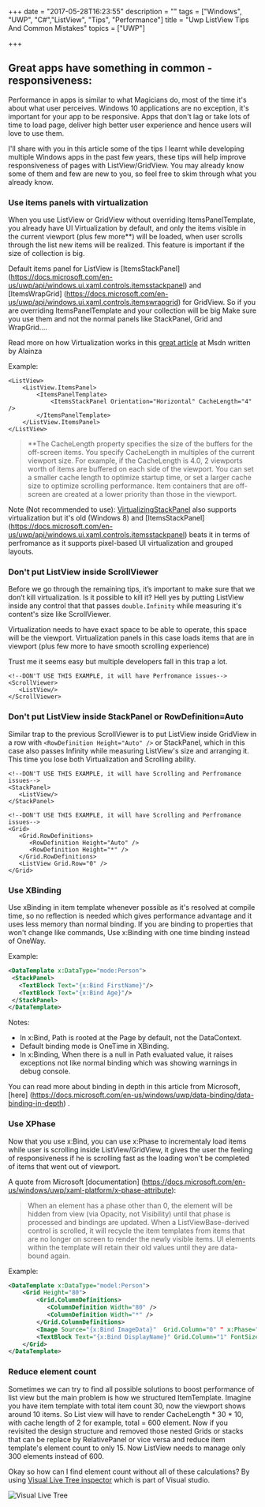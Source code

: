 +++
date = "2017-05-28T16:23:55"
description = ""
tags = ["Windows", "UWP", "C#","ListView", "Tips", "Performance"]
title = "Uwp ListView Tips And Common Mistakes"
topics = ["UWP"]

+++

## Great apps have something in common - responsiveness:
Performance in apps is similar to what Magicians do, most of the time it's about what user perceives. Windows 10 applications are no exception, it's important for your app to be responsive. Apps that don't lag or take lots of time to load page, deliver high better user experience and hence users will love to use them. 

I'll share with you in this article some of the tips I learnt while developing multiple Windows apps in the past few years, these tips will help improve responsiveness of pages with ListView/GridView. You may already know some of them and few are new to you, so feel free to skim through what you already know.

### Use items panels with virtualization
When you use ListView or GridView without overriding ItemsPanelTemplate, you already have UI Virtualization by default, and only the items visible in the current viewport (plus few more**) will be loaded, when user scrolls through the list new items will be realized. This feature is important if the size of collection is big.

Default items panel for ListView is [ItemsStackPanel] (https://docs.microsoft.com/en-us/uwp/api/windows.ui.xaml.controls.itemsstackpanel) and [ItemsWrapGrid] (https://docs.microsoft.com/en-us/uwp/api/windows.ui.xaml.controls.itemswrapgrid) for GridView. So if you are overriding ItemsPanelTemplate and your collection will be big Make sure you use them and not the normal panels like StackPanel, Grid and WrapGrid....

Read more on how Virtualization works in this [great article](https://blogs.msdn.microsoft.com/alainza/2014/09/03/listview-basics-and-virtualization-concepts/) at Msdn written by Alainza

Example:
```
<ListView>
    <ListView.ItemsPanel> 
        <ItemsPanelTemplate>
            <ItemsStackPanel Orientation="Horizontal" CacheLength="4" />  
        </ItemsPanelTemplate> 
    </ListView.ItemsPanel> 
</ListView> 
```

> **The CacheLength property specifies the size of the buffers for the off-screen items. You specify CacheLength in multiples of the current viewport size. For example, if the CacheLength is 4.0, 2 viewports worth of items are buffered on each side of the viewport.
You can set a smaller cache length to optimize startup time, or set a larger cache size to optimize scrolling performance. Item containers that are off-screen are created at a lower priority than those in the viewport.

Note (Not recommended to use):  [VirtualizingStackPanel](https://docs.microsoft.com/en-us/uwp/api/windows.ui.xaml.controls.virtualizingstackpanel) also supports virtualization but it's old (Windows 8) and [ItemsStackPanel] (https://docs.microsoft.com/en-us/uwp/api/windows.ui.xaml.controls.itemsstackpanel) beats it in terms of perfromance as it supports pixel-based UI virtualization and grouped layouts.


### Don't put ListView inside ScrollViewer

Before we go through the remaining tips, it’s important to make sure that we don’t kill virtualization.  Is it possible to kill it? Hell yes by putting ListView inside any control that that passes `double.Infinity` while measuring it's content's size like ScrollViewer.

Virtualization needs to have exact space to be able to operate, this space will be the viewport. Virtualization panels in this case loads items that are in viewport (plus few more to have smooth scrolling experience)

Trust me it seems easy but multiple developers fall in this trap a lot.
```
<!--DON'T USE THIS EXAMPLE, it will have Perfromance issues-->
<ScrollViewer>
   <ListView/>
</ScrollViewer>
```
### Don't put ListView inside StackPanel or RowDefinition=Auto
Similar trap to the previous ScrollViewer is to put ListView inside GridView in a row with `<RowDefinition Height="Auto" />` or StackPanel, which in this case also passes Infinity while measuring ListView's size and arranging it. This time you lose both Virtualization and Scrolling ability.

```
<!--DON'T USE THIS EXAMPLE, it will have Scrolling and Perfromance issues-->
<StackPanel>
   <ListView/>
</StackPanel>

<!--DON'T USE THIS EXAMPLE, it will have Scrolling and Perfromance issues-->
<Grid>
   <Grid.RowDefinitions>
      <RowDefinition Height="Auto" />
      <RowDefinition Height="*" />
   </Grid.RowDefinitions>
   <ListView Grid.Row="0" />
</Grid>   
```

### Use XBinding

Use xBinding in item template whenever possible as it's resolved at compile time, so no reflection is needed which gives performance advantage and it uses less memory than normal binding.
If you are binding to properties that won't change like commands, Use x:Binding with one time binding instead of OneWay.

Example: 
``` Xml
<DataTemplate x:DataType="mode:Person">
 <StackPanel>
   <TextBlock Text="{x:Bind FirstName}"/>
   <TextBlock Text="{x:Bind Age}"/>
 </StackPanel>
</DataTemplate>
```
Notes:

* In x:Bind, Path is rooted at the Page by default, not the DataContext.
* Default binding mode is OneTime in XBinding.
* In x:Binding, When there is a null in Path evaluated value, it raises exceptions not like  normal binding which was showing warnings in debug console.

You can read more about binding in depth in this article from Microsoft, 
[here] (https://docs.microsoft.com/en-us/windows/uwp/data-binding/data-binding-in-depth) .

### Use XPhase
Now that you use x:Bind, you can use x:Phase to incrementaly load items while user is scrolling  inside ListView/GridView, it gives the user the feeling of responsiveness if he is scrolling fast as the loading won't be completed of items that went out of viewport.

A quote from Microsoft [documentation] (https://docs.microsoft.com/en-us/windows/uwp/xaml-platform/x-phase-attribute):

>When an element has a phase other than 0, the element will be hidden from view (via Opacity, not Visibility) until that phase is processed and bindings are updated. When a ListViewBase-derived control is scrolled, it will recycle the item templates from items that are no longer on screen to render the newly visible items. UI elements within the template will retain their old values until they are data-bound again.

Example: 

``` Xml
<DataTemplate x:DataType="model:Person">
    <Grid Height="80">
        <Grid.ColumnDefinitions>
           <ColumnDefinition Width="80" />
           <ColumnDefinition Width="*" />
        </Grid.ColumnDefinitions>
        <Image Source="{x:Bind ImageData}"  Grid.Column="0" " x:Phase="2"/>
        <TextBlock Text="{x:Bind DisplayName}" Grid.Column="1" FontSize="12"/>
    </Grid>
</DataTemplate>
```
### Reduce element count
Sometimes we can try to find all possible solutions to boost performance of list view but the main problem is how we structured ItemTemplate. Imagine you have item template with total item count 30, now the viewport shows around 10 items. So List view will have to render CacheLength * 30 * 10, with cache length of 2 for example, total = 600 element. Now if you revisited the design structure and removed those nested Grids or stacks that can be replace by RelativePanel or vice versa and reduce item template's element count to only 15. Now ListView needs to manage only 300 elements instead of 600.

Okay so how can I find element count without all of these calculations?
By using [Visual Live Tree inspector](https://msdn.microsoft.com/en-us/library/mt270227.aspx) which is part of Visual studio. 

![Visual Live Tree](/img/visual_live_tree.png)


